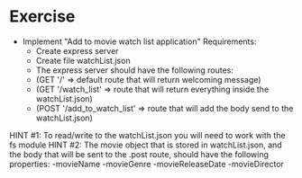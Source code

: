# Exercise

- Implement "Add to movie watch list application"
  Requirements:
  - Create express server
  - Create file watchList.json
  - The express server should have the following routes:
  * (GET '/' => default route that will return welcoming message)
  * (GET '/watch_list' => route that will return everything inside the watchList.json)
  * (POST '/add_to_watch_list' => route that will add the body send to the watchList.json)

HINT #1: To read/write to the watchList.json you will need to work with the fs module
HINT #2: The movie object that is stored in watchList.json, and the body that will be sent to the .post route, should have the following properties:
-movieName
-movieGenre
-movieReleaseDate
-movieDirector
